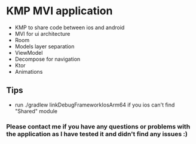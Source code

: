 # KMP MVI application
- KMP to share code between ios and android
- MVI for ui architecture
- Room
- Models layer separation
- ViewModel
- Decompose for navigation
- Ktor
- Animations

## Tips
- run ./gradlew linkDebugFrameworkIosArm64 if you ios can't find "Shared" module

### Please contact me if you have any questions or problems with the application as I have tested it and didn't find any issues :)